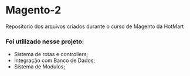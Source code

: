 # Magento-2
 Repositorio dos arquivos criados durante o curso de Magento da HotMart
 ### Foi utilizado nesse projeto:
 - Sistema de rotas e controllers;
 - Integração com Banco de Dados;
 - Sistema de Modulos;

